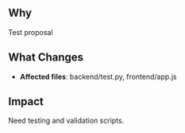 ## Why

Test proposal

## What Changes

- **Affected files**: backend/test.py, frontend/app.js

## Impact

Need testing and validation scripts.